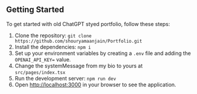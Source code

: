 ## Getting Started

To get started with old ChatGPT styed portfolio, follow these steps:

1. Clone the repository: `git clone https://github.com/shouryamaanjain/Portfolio.git`
2. Install the dependencies: `npm i`
3. Set up your environment variables by creating a `.env` file and adding the `OPENAI_API_KEY=` value.
4. Change the systemMessage from my bio to yours at `src/pages/index.tsx`
5. Run the development server: `npm run dev`
6. Open [http://localhost:3000](http://localhost:3000) in your browser to see the application.
